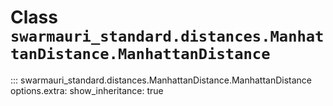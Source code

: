 # Class `swarmauri_standard.distances.ManhattanDistance.ManhattanDistance`

::: swarmauri_standard.distances.ManhattanDistance.ManhattanDistance
    options.extra:
      show_inheritance: true

